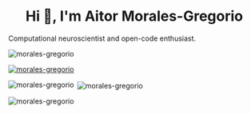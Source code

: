 <h1 align="center">Hi 👋, I'm Aitor Morales-Gregorio</h1>

Computational neuroscientist and open-code enthusiast.

<p align="left"> <img src="https://komarev.com/ghpvc/?username=morales-gregorio&label=Profile%20views&color=0e75b6&style=flat" alt="morales-gregorio" /> </p>

<p align="left"> <a href="https://github.com/ryo-ma/github-profile-trophy"><img src="https://github-profile-trophy.vercel.app/?username=morales-gregorio" alt="morales-gregorio" /></a> </p>

<p><img align="left" src="https://github-readme-stats-one-bice.vercel.app/api/top-langs/?username=morales-gregorio&langs_count=10&layout=compact&role=OWNER,ORGANIZATION_MEMBER,COLLABORATOR" alt="morales-gregorio" /></p>
<p>&nbsp;<img align="center" src="https://github-readme-stats.vercel.app/api?username=morales-gregorio&show_icons=true&locale=en" alt="morales-gregorio" /></p>
<p><img align="center" src="https://github-readme-streak-stats.herokuapp.com/?user=morales-gregorio&" alt="morales-gregorio" /></p>

<!--
**morales-gregorio/morales-gregorio** is a ✨ _special_ ✨ repository because its `README.md` (this file) appears on your GitHub profile.

Here are some ideas to get you started:

- 🔭 I’m currently working on ...
- 🌱 I’m currently learning ...
- 👯 I’m looking to collaborate on ...
- 🤔 I’m looking for help with ...
- 💬 Ask me about ...
- 📫 How to reach me: ...
- 😄 Pronouns: ...
- ⚡ Fun fact: ...
-->
